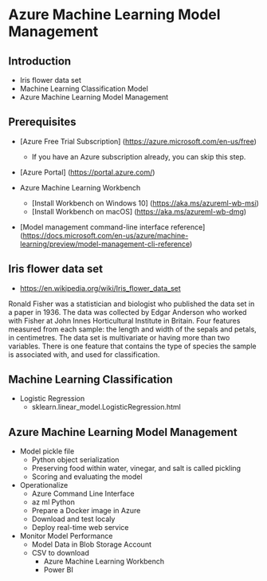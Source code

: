 <head>
<title>Model Management</title>
</head>


# Azure Machine Learning Model Management

## Introduction
- Iris flower data set
- Machine Learning Classification Model
- Azure Machine Learning Model Management

## Prerequisites
- [Azure Free Trial Subscription] (https://azure.microsoft.com/en-us/free)
    - If you have an Azure subscription already, you can skip this step.

- [Azure Portal] (https://portal.azure.com/)
- Azure Machine Learning Workbench
    - [Install Workbench on Windows 10] (https://aka.ms/azureml-wb-msi)
    - [Install Workbench on macOS] (https://aka.ms/azureml-wb-dmg)
- [Model management command-line interface reference] (https://docs.microsoft.com/en-us/azure/machine-learning/preview/model-management-cli-reference)

## Iris flower data set
- <https://en.wikipedia.org/wiki/Iris_flower_data_set>

Ronald Fisher was a statistician and biologist who published the data set in a paper in 1936. The data was collected by Edgar Anderson who worked with Fisher at John Innes Horticultural Institute in Britain. Four features measured from each sample: the length and width of the sepals and petals, in centimetres. The data set is multivariate or having more than two variables. There is one feature that contains the type of species the sample is associated with, and used for classification.

## Machine Learning Classification 
- Logistic Regression 
    - sklearn.linear_model.LogisticRegression.html

## Azure Machine Learning Model Management
- Model pickle file
    - Python object serialization
    - Preserving food within water, vinegar, and salt is called pickling
    - Scoring and evaluating the model
- Operationalize
    - Azure Command Line Interface
    - az ml Python
    - Prepare a Docker image in Azure
    - Download and test localy
    - Deploy real-time web service
- Monitor Model Performance
    - Model Data in Blob Storage Account
    - CSV to download 
        - Azure Machine Learning Workbench
        - Power BI

